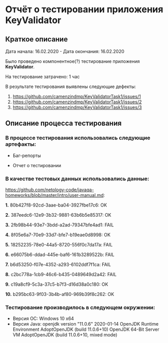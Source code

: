 # Отчёт о тестировании приложения KeyValidator #
## Краткое описание ##
Дата начала: 16.02.2020 - Дата окончания: 16.02.2020 

Было проведено компонентное(?) тестирование приложения **KeyValidator**.

На тестирование затрачено: 1 час

В результате тестирования выявлены следующие дефекты:

1. https://github.com/camenzindmp/KeyValidatorTask1/issues/1
1. https://github.com/camenzindmp/KeyValidatorTask1/issues/2
1. https://github.com/camenzindmp/KeyValidatorTask1/issues/3

## Описание процесса тестирования ##

### В процессе тестирования использовались следующие артефакты: ###

* Баг-репорты

* Отчет о тестировании

### В качестве тестовых данных использовались данные: 

https://github.com/netology-code/javaqa-homeworks/blob/master/intro/user-manual.md:

**1.** 80b427f8-92cd-3aae-ba04-3927fbe17c6: OK

**2.** 387eedc6-12e9-3b32-9881-63b6b5e85317: OK

**3.** 2fb98b44-93e7-3bdd-a2ad-79347bfe4ad1: FAIL

**4.** 8f05e6a7-70e9-33d7-bfe7-b19eae0d8998: OK

**5.** 18252235-78e0-44a5-8720-556f0c7da17a: FAIL

**6.** e66075b6-ddad-445e-baf6-161b3289522b: FAIL

**7.** b6d53250-f07e-4352-a293-6102ddf7f1ca: FAIL

**8.** c2bc778a-1cb9-46c6-b435-0489649d2a42: FAIL

**9.** c19a8cf9-5c3a-37c5-b7f3-d16d38a0c180: OK

**10.** b295bc63-9f03-3b4b-af80-969b39f8c262: OK

### Тестирование производилось в следующем окружении: ###
* Версия ОС: Windows 10 x64
* Версия Java: openjdk version "11.0.6" 2020-01-14
OpenJDK Runtime Environment AdoptOpenJDK (build 11.0.6+10)
OpenJDK 64-Bit Server VM AdoptOpenJDK (build 11.0.6+10, mixed mode)
